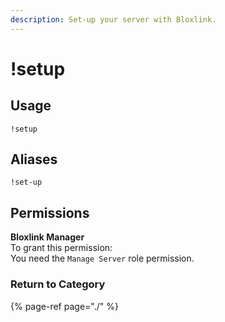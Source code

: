 ```yaml
---
description: Set-up your server with Bloxlink.
---
```


# !setup

## Usage

```text
!setup
```

## Aliases

```text
!set-up
```

## Permissions

**Bloxlink Manager**   
To grant this permission:   
You need the `Manage Server` role permission.

### Return to Category

{% page-ref page="./" %}

